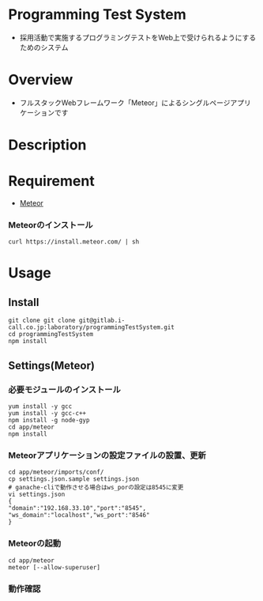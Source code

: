 # Programming Test System
* 採用活動で実施するプログラミングテストをWeb上で受けられるようにするためのシステム

# Overview
* フルスタックWebフレームワーク「Meteor」によるシングルページアプリケーションです

# Description

# Requirement
* [Meteor](https://github.com/meteor/meteor)

### Meteorのインストール
```
curl https://install.meteor.com/ | sh
```

# Usage
## Install
```
git clone git clone git@gitlab.i-call.co.jp:laboratory/programmingTestSystem.git
cd programmingTestSystem
npm install
```
## Settings(Meteor)
### 必要モジュールのインストール
```
yum install -y gcc
yum install -y gcc-c++
npm install -g node-gyp
cd app/meteor
npm install
```

### Meteorアプリケーションの設定ファイルの設置、更新
```
cd app/meteor/imports/conf/
cp settings.json.sample settings.json
# ganache-cliで動作させる場合はws_porの設定は8545に変更
vi settings.json
{
"domain":"192.168.33.10","port":"8545",
"ws_domain":"localhost","ws_port":"8546"
}

```

### Meteorの起動
```
cd app/meteor
meteor [--allow-superuser]
```

### 動作確認
